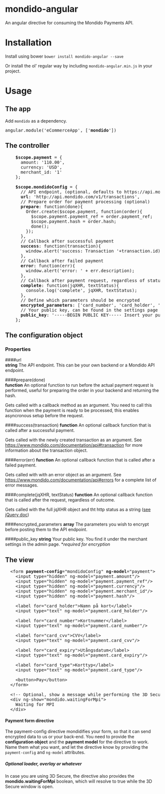 mondido-angular
===============

An angular directive for consuming the Mondido Payments API.

Installation
===
Install using bower
`bower install mondido-angular --save`

Or install the ol' regular way by including `mondido-angular.min.js` in your project.

Usage
===

The app
---
Add `mondido` as a dependency.

<pre>
angular.module('eCommerceApp', ['<strong>mondido</strong>'])
</pre>


The controller
---
<pre>
    <strong>$scope.payment</strong> = {
      amount: '110.00',
      currency: 'USD',
      merchant_id: '1'
    };    

    <strong>$scope.mondidoConfig</strong> = {            
      // API endpoint, (optional, defaults to https://api.mondido.com/v1/transactions)
      <strong>url</strong>: 'http://api.mondido.com/v1/transactions',
      // Prepare order for payment processing (optional)
      <strong>prepare</strong>: function(done){
        Order.create($scope.payment, function(order){
          $scope.payment.payment_ref = order.payment_ref;
          $scope.payment.hash = order.hash;
          done();
        });
      },
      // Callback after successful payment
      <strong>success</strong>: function(transaction){
        window.alert('success: Transaction '+transaction.id);
      },
      // Callback after failed payment
      <strong>error</strong>: function(err){
        window.alert('error: ' + err.description);
      },
      // Callback after payment request, regardless of status
      <strong>complete</strong>: function(jqXHR, textStatus){
        console.log('complete', jqXHR, textStatus);
      },
      // Define which parameters should be encrypted
      <strong>encrypted_parameters</strong>: ['card_number', 'card_holder', 'card_cvv', 'card_expiry'],
      // Your public key, can be found in the settings page for your merchant (https://mondido.com/settings)
      <strong>public_key</strong>: '-----BEGIN PUBLIC KEY----- Insert your public key... ----END PUBLIC KEY-----\n'
    };
</pre>

## The configuration object
### Properties
####url  
**string** The API endpoint. This can be your own backend or a Mondido API endpoint.

####prepare(done)  
**function** An optional function to run before the actual payment request is performed, useful for preparing the order in your backend and returning the hash.

Gets called with a callback method as an argument. You need to call this function when the payment is ready to be processed, this enables asyncronous setup before the request.

####success(transaction)
**function** An optional callback function that is called after a successful payment.

Gets called with the newly created transaction as an argument. See <https://www.mondido.com/documentation/api#transaction> for more information about the transaction object.

####error(err)
**function** An optional callback function that is called after a failed payment.  

Gets called with with an error object as an argument. See <https://www.mondido.com/documentation/api#errors> for a complete list of error messages.

####complete(jqXHR, textStatus)
**function** An optional callback function that is called after the request, regardless of outcome.  

Gets called with the full jqXHR object and tht http status as a string ([see jQuery doc](http://api.jquery.com/jquery.ajax/)) 

####encrypted_parameters
**array** The parameters you wish to encrypt before posting them to the API endpoint.

####public_key
**string** Your public key. You find it under the merchant settings in the admin page. **required for encryption*


The view
---

<pre>
  &lt;form <strong>payment-config</strong>="mondidoConfig" <strong>ng-model</strong>="payment"&gt;
    &lt;input type="hidden" ng-model="payment.amount"/&gt;
    &lt;input type="hidden" ng-model="payment.payment_ref"/&gt;
    &lt;input type="hidden" ng-model="payment.currency"/&gt;
    &lt;input type="hidden" ng-model="payment.merchant_id"/&gt;
    &lt;input type="hidden" ng-model="payment.hash"/&gt;
    
    &lt;label for="card_holder"&gt;Namn på kort&lt;/label&gt;
    &lt;input type="text" ng-model="payment.card_holder"/&gt;

    &lt;label for="card_number"&gt;Kortnummer&lt;/label&gt;
    &lt;input type="text" ng-model="payment.card_number"/&gt;
    
    &lt;label for="card_cvv"&gt;CVV&lt;/label&gt;
    &lt;input type="text" ng-model="payment.card_cvv"/&gt;
    
    &lt;label for="card_expiry"&gt;Utångsdatum&lt;/label&gt;
    &lt;input type="text" ng-model="payment.card_expiry"/&gt;
    
    &lt;label for="card_type"&gt;Korttyp&lt;/label&gt;
    &lt;input type="text" ng-model="payment.card_type"/&gt;

    &lt;button&gt;Pay&lt;/button&gt;
  &lt;/form&gt;

  &lt;!-- Optional, show a message while performing the 3D Secure check --&gt;
  &lt;div ng-show="mondido.waitingForMpi"&gt;
    Waiting for MPI
  &lt;/div&gt;
</pre>

#### Payment form directive
The payment-config directive mondidifies your form, so that it can send encrypted data to us or your back-end. You need to provide the **configuration object** and the **payment model** for the directive to work. Name them what you want, and let the directive know by providing the `payment-config` and `ng-model` attributes.

##### Optional loader, overlay or whatever
In case you are using 3D Secure, the directive also provides the **mondido.waitingForMpi** boolean, which will resolve to true while the 3D Secure window is open.

